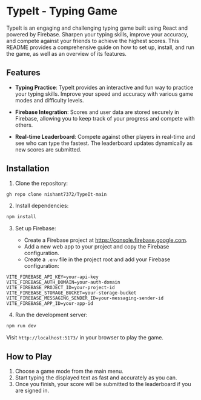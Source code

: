 # TypeIt - Typing Game

TypeIt is an engaging and challenging typing game built using React and powered by Firebase. Sharpen your typing skills, improve your accuracy, and compete against your friends to achieve the highest scores. This README provides a comprehensive guide on how to set up, install, and run the game, as well as an overview of its features.

## Features

- **Typing Practice**: TypeIt provides an interactive and fun way to practice your typing skills. Improve your speed and accuracy with various game modes and difficulty levels.

- **Firebase Integration**: Scores and user data are stored securely in Firebase, allowing you to keep track of your progress and compete with others.

- **Real-time Leaderboard**: Compete against other players in real-time and see who can type the fastest. The leaderboard updates dynamically as new scores are submitted.

## Installation

1. Clone the repository:

```bash
gh repo clone nishant7372/TypeIt-main
```

2. Install dependencies:

```bash
npm install
```

3. Set up Firebase:

   - Create a Firebase project at https://console.firebase.google.com.
   - Add a new web app to your project and copy the Firebase configuration.
   - Create a `.env` file in the project root and add your Firebase configuration:

```env
VITE_FIREBASE_API_KEY=your-api-key
VITE_FIREBASE_AUTH_DOMAIN=your-auth-domain
VITE_FIREBASE_PROJECT_ID=your-project-id
VITE_FIREBASE_STORAGE_BUCKET=your-storage-bucket
VITE_FIREBASE_MESSAGING_SENDER_ID=your-messaging-sender-id
VITE_FIREBASE_APP_ID=your-app-id
```

4. Run the development server:

```bash
npm run dev
```

Visit `http://localhost:5173/` in your browser to play the game.

## How to Play

1. Choose a game mode from the main menu.
2. Start typing the displayed text as fast and accurately as you can.
3. Once you finish, your score will be submitted to the leaderboard if you are signed in.
